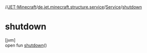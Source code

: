//[JET-Minecraft](../../../index.md)/[de.jet.minecraft.structure.service](../index.md)/[Service](index.md)/[shutdown](shutdown.md)

# shutdown

[jvm]\
open fun [shutdown](shutdown.md)()
